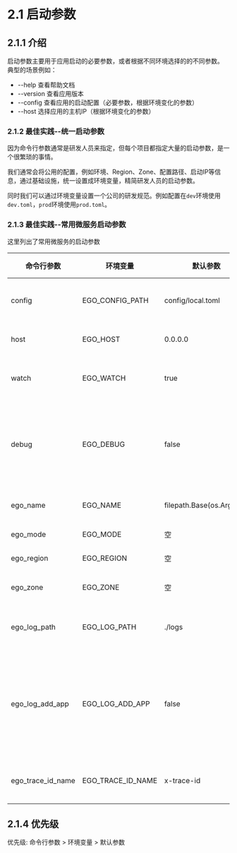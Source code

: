# 2.1 启动参数
## 2.1.1 介绍
启动参数主要用于应用启动的必要参数，或者根据不同环境选择的的不同参数。
典型的场景例如：
* --help 查看帮助文档
* --version 查看应用版本
* --config 查看应用的启动配置（必要参数，根据环境变化的参数）
* --host 选择应用的主机IP（根据环境变化的参数）

### 2.1.2 最佳实践--统一启动参数
因为命令行参数通常是研发人员来指定，但每个项目都指定大量的启动参数，是一个很繁琐的事情。

我们通常会将公用的配置，例如环境、Region、Zone、配置路径、启动IP等信息，通过基础设施，统一设置成环境变量，精简研发人员的启动参数。

同时我们可以通过环境变量设置一个公司的研发规范。例如配置在``dev``环境使用``dev.toml``，``prod``环境使用``prod.toml``。

### 2.1.3 最佳实践--常用微服务启动参数
这里列出了常用微服务的启动参数

|命令行参数|环境变量|默认参数| 描述 |
| --- | --- | --- |--- |
|config|EGO_CONFIG_PATH|config/local.toml| 配置路径|
|host|EGO_HOST|0.0.0.0| 启动IP|
|watch|EGO_WATCH|true| 默认监听|
|debug|EGO_DEBUG|false| 是否开启调试模式 |
|ego_name|EGO_NAME|filepath.Base(os.Args[0])| 应用名|
|ego_mode|EGO_MODE|空| 环境 |
|ego_region|EGO_REGION|空| 地区 |
|ego_zone|EGO_ZONE|空| 可用区 |
|ego_log_path|EGO_LOG_PATH|./logs| 配置路径 |
|ego_log_add_app|EGO_LOG_ADD_APP|false| 日志里是否添加应用名 |
|ego_trace_id_name|EGO_TRACE_ID_NAME|x-trace-id| 链路名称 |

## 2.1.4 优先级
优先级: 命令行参数 > 环境变量 > 默认参数





